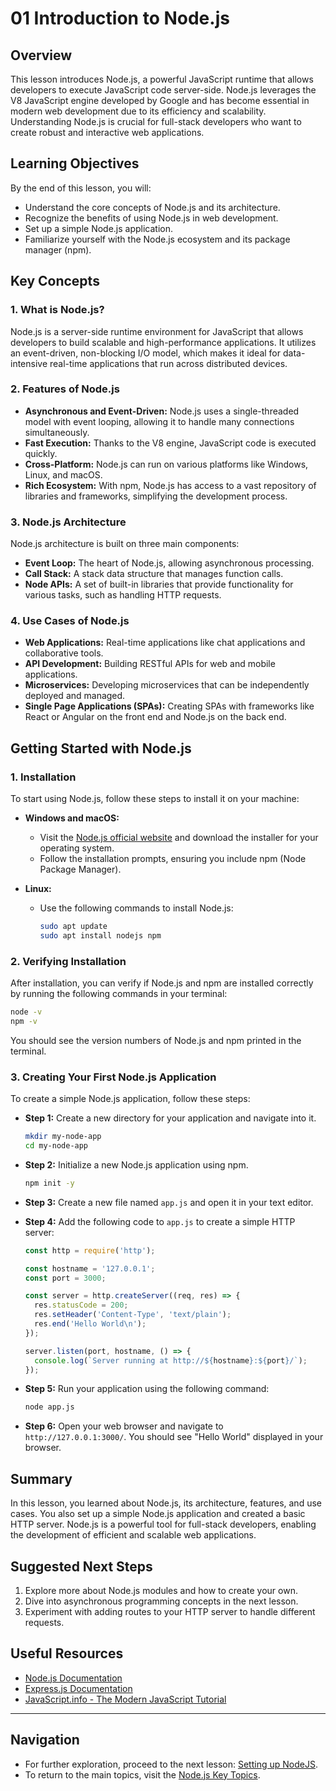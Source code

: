 # 01 Introduction to Node.js

## Overview
This lesson introduces Node.js, a powerful JavaScript runtime that allows developers to execute JavaScript code server-side. Node.js leverages the V8 JavaScript engine developed by Google and has become essential in modern web development due to its efficiency and scalability. Understanding Node.js is crucial for full-stack developers who want to create robust and interactive web applications.

## Learning Objectives
By the end of this lesson, you will:
- Understand the core concepts of Node.js and its architecture.
- Recognize the benefits of using Node.js in web development.
- Set up a simple Node.js application.
- Familiarize yourself with the Node.js ecosystem and its package manager (npm).

## Key Concepts

### 1. What is Node.js?
Node.js is a server-side runtime environment for JavaScript that allows developers to build scalable and high-performance applications. It utilizes an event-driven, non-blocking I/O model, which makes it ideal for data-intensive real-time applications that run across distributed devices.

### 2. Features of Node.js
- **Asynchronous and Event-Driven:** Node.js uses a single-threaded model with event looping, allowing it to handle many connections simultaneously.
- **Fast Execution:** Thanks to the V8 engine, JavaScript code is executed quickly.
- **Cross-Platform:** Node.js can run on various platforms like Windows, Linux, and macOS.
- **Rich Ecosystem:** With npm, Node.js has access to a vast repository of libraries and frameworks, simplifying the development process.

### 3. Node.js Architecture
Node.js architecture is built on three main components:
- **Event Loop:** The heart of Node.js, allowing asynchronous processing.
- **Call Stack:** A stack data structure that manages function calls.
- **Node APIs:** A set of built-in libraries that provide functionality for various tasks, such as handling HTTP requests.

### 4. Use Cases of Node.js
- **Web Applications:** Real-time applications like chat applications and collaborative tools.
- **API Development:** Building RESTful APIs for web and mobile applications.
- **Microservices:** Developing microservices that can be independently deployed and managed.
- **Single Page Applications (SPAs):** Creating SPAs with frameworks like React or Angular on the front end and Node.js on the back end.

## Getting Started with Node.js

### 1. Installation
To start using Node.js, follow these steps to install it on your machine:

- **Windows and macOS:**
  - Visit the [Node.js official website](https://nodejs.org/) and download the installer for your operating system.
  - Follow the installation prompts, ensuring you include npm (Node Package Manager).

- **Linux:**
  - Use the following commands to install Node.js:
    ```bash
    sudo apt update
    sudo apt install nodejs npm
    ```

### 2. Verifying Installation
After installation, you can verify if Node.js and npm are installed correctly by running the following commands in your terminal:
```bash
node -v
npm -v
```
You should see the version numbers of Node.js and npm printed in the terminal.

### 3. Creating Your First Node.js Application
To create a simple Node.js application, follow these steps:

- **Step 1:** Create a new directory for your application and navigate into it.
  ```bash
  mkdir my-node-app
  cd my-node-app
  ```

- **Step 2:** Initialize a new Node.js application using npm.
  ```bash
  npm init -y
  ```

- **Step 3:** Create a new file named `app.js` and open it in your text editor.
  
- **Step 4:** Add the following code to `app.js` to create a simple HTTP server:
  ```javascript
  const http = require('http');

  const hostname = '127.0.0.1';
  const port = 3000;

  const server = http.createServer((req, res) => {
    res.statusCode = 200;
    res.setHeader('Content-Type', 'text/plain');
    res.end('Hello World\n');
  });

  server.listen(port, hostname, () => {
    console.log(`Server running at http://${hostname}:${port}/`);
  });
  ```

- **Step 5:** Run your application using the following command:
  ```bash
  node app.js
  ```

- **Step 6:** Open your web browser and navigate to `http://127.0.0.1:3000/`. You should see "Hello World" displayed in your browser.

## Summary
In this lesson, you learned about Node.js, its architecture, features, and use cases. You also set up a simple Node.js application and created a basic HTTP server. Node.js is a powerful tool for full-stack developers, enabling the development of efficient and scalable web applications.

## Suggested Next Steps
1. Explore more about Node.js modules and how to create your own.
2. Dive into asynchronous programming concepts in the next lesson.
3. Experiment with adding routes to your HTTP server to handle different requests.

## Useful Resources
- [Node.js Documentation](https://nodejs.org/en/docs/)
- [Express.js Documentation](https://expressjs.com/)
- [JavaScript.info - The Modern JavaScript Tutorial](https://javascript.info/)

---

## Navigation
- For further exploration, proceed to the next lesson: [Setting up NodeJS](02_setting_up_nodejs.md).
- To return to the main topics, visit the [Node.js Key Topics](../README.md).
